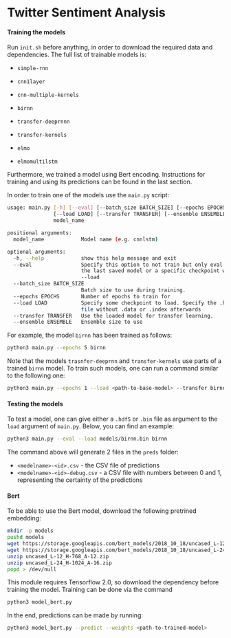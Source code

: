# Twitter Sentiment Analysis

#### Training the models

Run `init.sh` before anything, in order to download the required data and dependencies. The full list of trainable models is:
  - `simple-rnn`
  - `cnn1layer`
  - `cnn-multiple-kernels`
  - `birnn`


  - `transfer-deeprnnn`
  - `transfer-kernels`


  - `elmo`
  - `elmomultilstm`

Furthermore, we trained a model using Bert encoding. Instructions for training and using its predictions can be found in the last section.

In order to train one of the models use the `main.py` script:
```bash
usage: main.py [-h] [--eval] [--batch_size BATCH_SIZE] [--epochs EPOCHS]
               [--load LOAD] [--transfer TRANSFER] [--ensemble ENSEMBLE]
               model_name

positional arguments:
  model_name            Model name (e.g. cnnlstm)

optional arguments:
  -h, --help            show this help message and exit
  --eval                Specify this option to not train but only eval using
                        the last saved model or a specific checkpoint with
                        --load
  --batch_size BATCH_SIZE
                        Batch size to use during training.
  --epochs EPOCHS       Number of epochs to train for
  --load LOAD           Specify some checkpoint to load. Specify the .hdf5
                        file without .data or .index afterwards
  --transfer TRANSFER   Use the loaded model for transfer learning.
  --ensemble ENSEMBLE   Ensemble size to use
```

For example, the model `birnn` has been trained as follows:
```bash
python3 main.py --epochs 5 birnn
```

Note that the models `trasnfer-deeprnn` and `transfer-kernels` use parts of a trained `birnn` model. To train such models, one can run a command similar to the following one:
```bash
python3 main.py --epochs 1 --load <path-to-base-model> --transfer birnn transfer-deeprnn
```

#### Testing the models

To test a model, one can give either a `.hdf5` or `.bin` file as argument to the `load` argument of `main.py`. Below, you can find an example:
```bash
python3 main.py --eval --load models/birnn.bin birnn
```

The command above will generate 2 files in the `preds` folder:
 - `<modelname>-<id>.csv` - the CSV file of predictions
 - `<modelname>-<id>-debug.csv` - a CSV file with numbers between 0 and 1, representing the certainty of the predictions

#### Bert

To be able to use the Bert model, download the following pretrined embedding:

```bash
mkdir -p models
pushd models
wget https://storage.googleapis.com/bert_models/2018_10_18/uncased_L-12_H-768_A-12.zip
wget https://storage.googleapis.com/bert_models/2018_10_18/uncased_L-24_H-1024_A-16.zip
unzip uncased_L-12_H-768_A-12.zip
unzip uncased_L-24_H-1024_A-16.zip
popd > /dev/null
```

This module requires Tensorflow 2.0, so download the dependency before training the model. Training can be done via the command
```bash
python3 model_bert.py
```

In the end, predictions can be made by running:
```bash
python3 model_bert.py --predict --weights <path-to-trained-model>
```
